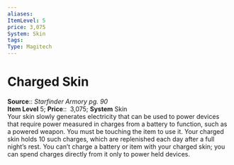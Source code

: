 ```yaml
---
aliases: 
ItemLevel: 5
price: 3,075
System: Skin
tags: 
Type: Magitech
---
```


# Charged Skin

**Source**:: _Starfinder Armory pg. 90_  
**Item Level** 5;
**Price**::  3,075; **System** Skin  
Your skin slowly generates electricity that can be used to power devices that require power measured in charges from a battery to function, such as a powered weapon. You must be touching the item to use it. Your charged skin holds 10 such charges, which are replenished each day after a full night’s rest. You can’t charge a battery or item with your charged skin; you can spend charges directly from it only to power held devices.
